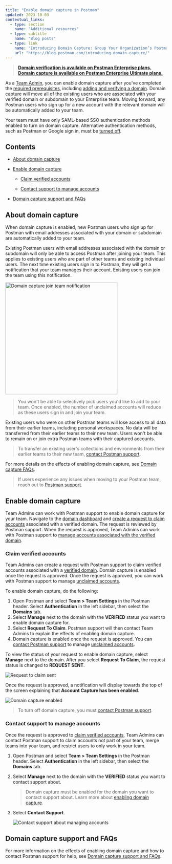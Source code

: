 ```yaml
---
title: "Enable domain capture in Postman"
updated: 2023-10-03
contextual_links:
  - type: section
    name: "Additional resources"
  - type: subtitle
    name: "Blog posts"
  - type: link
    name: "Introducing Domain Capture: Group Your Organization’s Postman Users into a Single Team"
    url: "https://blog.postman.com/introducing-domain-capture/"
---
```


> **[Domain verification is available on Postman Enterprise plans. Domain capture is available on Postman Enterprise Ultimate plans.](https://www.postman.com/pricing)**

As a [Team Admin](/docs/collaborating-in-postman/roles-and-permissions/#team-roles), you can enable domain capture after you've completed the [required prerequisites](/docs/administration/domain-verification-and-capture/domain-capture-overview/#prerequisites-for-domain-capture), including [adding and verifying a domain](/docs/administration/domain-verification-and-capture/add-and-verify-a-domain/). Domain capture will move all of the existing users who are associated with your verified domain or subdomain to your Enterprise team. Moving forward, any Postman users who sign up for a new account with the relevant domain will be automatically added to your team.

Your team must have only SAML-based SSO authentication methods enabled to turn on domain capture. Alternative authentication methods, such as Postman or Google sign in, must be [turned off](/docs/administration/sso/admin-sso/#editing-sso-settings).

## Contents

* [About domain capture](#about-domain-capture)

* [Enable domain capture](#enable-domain-capture)

    * [Claim verified accounts](#claim-verified-accounts)

    * [Contact support to manage accounts](#contact-support-to-manage-accounts)

* [Domain capture support and FAQs](#domain-capture-support-and-faqs)

## About domain capture

When domain capture is enabled, new Postman users who sign up for Postman with email addresses associated with your domain or subdomain are automatically added to your team.

Existing Postman users with email addresses associated with the domain or subdomain will only be able to access Postman after joining your team. This applies to existing users who are part of other teams and existing individual users. The next time existing users sign in to Postman, they will get a notification that your team manages their account. Existing users can join the team using this notification.

<img alt="Domain capture join team notification" src="https://assets.postman.com/postman-docs/domain-capture-join-team-9.4.jpg" width="350px"/>

> You won't be able to selectively pick users you'd like to add to your team. Once enabled, the number of unclaimed accounts will reduce as these users sign in and join your team.

Existing users who were on other Postman teams will lose access to all data from their earlier teams, including personal workspaces. No data will be transferred from their earlier teams to their new team. Users won't be able to remain on or join extra Postman teams with their captured accounts.

> To transfer an existing user's collections and environments from their earlier teams to their new team, [contact Postman support](#contact-support-to-manage-accounts).

For more details on the effects of enabling domain capture, see [Domain capture FAQs](/docs/administration/domain-verification-and-capture/domain-capture-faqs/).

> If users experience any issues when moving to your Postman team, reach out to [Postman support](https://www.postman.com/support/).

## Enable domain capture

Team Admins can work with Postman support to enable domain capture for your team. Navigate to the [domain dashboard](https://go.postman.co/settings/team/domain-capture) and [create a request to claim accounts](#claim-verified-accounts) associated with a verified domain. The request is reviewed by Postman support. When the request is approved, Team Admins can work with Postman support to [manage accounts associated with the verified domain](#contact-support-to-manage-accounts).

### Claim verified accounts

Team Admins can create a request with Postman support to claim verified accounts associated with a [verified domain](/docs/administration/domain-verification-and-capture/add-and-verify-a-domain/). Domain capture is enabled once the request is approved. Once the request is approved, you can work with Postman support to manage [unclaimed accounts](/docs/administration/domain-verification-and-capture/add-and-verify-a-domain/#view-unclaimed-accounts).

To enable domain capture, do the following:

1. Open Postman and select **Team > Team Settings** in the Postman header. Select **Authentication** in the left sidebar, then select the **Domains** tab.
1. Select **Manage** next to the domain with the **VERIFIED** status you want to enable domain capture for.
1. Select **Request To Claim**. Postman support will then contact Team Admins to explain the effects of enabling domain capture.
1. Domain capture is enabled once the request is approved. You can [contact Postman support](#contact-support-to-manage-accounts) to manage [unclaimed accounts](/docs/administration/domain-verification-and-capture/add-and-verify-a-domain/#view-unclaimed-accounts).

To view the status of your request to enable domain capture, select **Manage** next to the domain. After you select **Request To Claim**, the request status is changed to **REQUEST SENT**.

![Request to claim sent](https://assets.postman.com/postman-docs/v10/request-to-claim-sent-v10.jpg)

Once the request is approved, a notification will display towards the top of the screen explaining that **Account Capture has been enabled**.

![Domain capture enabled](https://assets.postman.com/postman-docs/v10/domain-capture-enabled-v10.jpg)

> To turn off domain capture, you must [contact Postman support](#contact-support-to-manage-accounts).

### Contact support to manage accounts

Once the request is approved to [claim verified accounts](#claim-verified-accounts), Team Admins can contact Postman support to claim accounts not part of your team, merge teams into your team, and restrict users to only work in your team.

1. Open Postman and select **Team > Team Settings** in the Postman header. Select **Authentication** in the left sidebar, then select the **Domains** tab.

1. Select **Manage** next to the domain with the **VERIFIED** status you want to contact support about.

    > Domain capture must be enabled for the domain you want to contact support about. Learn more about [enabling domain capture](#claim-verified-accounts).

1. Select **Contact Support**.

    ![Contact support about managing accounts](https://assets.postman.com/postman-docs/v10/domain-capture-enabled-v10.jpg)

## Domain capture support and FAQs

For more information on the effects of enabling domain capture and how to contact Postman support for help, see [Domain capture support and FAQs](/docs/administration/domain-verification-and-capture/domain-capture-faqs/).
